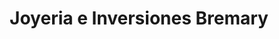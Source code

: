 ---
title: "Joyeria e Inversiones Bremary"
url: /el-progreso/joyeria-e-inversiones-bremary/
shop: Schmuck
---